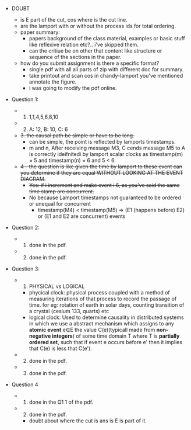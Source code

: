 - DOUBT
    - is E part of the cut, cos where is the cut line.
    - are the lamport with or without the process ids for total ordering.
    - paper summary:
        - papers background of the class material, examples or basic stuff like reflexive relation etc?.. i've skipped them.
        - can the critiue be on other that content like structure or sequence of the sections in the paper.
    - how do you submit assignment is there a specific format?
        - single pdf with all all parts of zip with different doc for summary.
        - take printout and scan cos in chandy-lamport you've mentioned annotate the figure.
        - i was going to modify the pdf online.


- Question 1:
    - 1. 1,1,4,5,6,8,10
    - 2. A: 12, B: 10, C: 6 
    - ~~3. the causal path be simple or have to be long.~~
        - can be simple, the point is reflected by lamports timestamps.
        - m and n, After receiving message M3, C cends message M5 to A is correctly ideifnitedi by lamport scalar clocks as timestamp(m) = 5 and timestamp(n) = 6 and 5 < 6.
    - ~~4 - the question is  like given the time by lamport to these event can you determine if they are equal WITHOUT LOOKING AT THE EVENT DIAGRAM.~~
        - ~~Yes: if i increment and make event i 6, as you've said the same time stamp are concurrent.~~
        - No because Lamport timestamps not guaranteed to be ordered or unequal for concurrent
            - timestamp(M4) < timestamp(M5) => (E1 (happens before) E2) or (E1 and E2 are concurrent) events

- Question 2:
    - 1. done in the pdf.
    - 2. done in the pdf.

- Question 3:
    - 1. PHYSICAL vs LOGICAL
        - phycical clock: physical process coupled with a method of measuring iterations of that process to record the passage of time. for eg: rotation of earth in solar days, counting transition of a crystal (cesium 133, quarts) etc
        - logical clock:  Used to determine causality in distributed systems in which we use a abstract mechanism which assigns to any **atomic event** e∈E the value C(e)(typicall made from **non-negative integers**) of some time domain T where T is **partially ordered set**, such that if event e occurs before e' then it implies that C(e) is less that C(e').
    - 2. done in the pdf.
    - 3. done in the pdf.

- Question 4
    - 1. done in the Q1 1 of the pdf.
    - 2. done in the pdf.
        - doubt about where the cut is ans is E is part of it.

